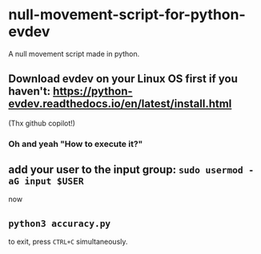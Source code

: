 # null-movement-script-for-python-evdev
A null movement script made in python.
## Download evdev on your Linux OS first if you haven't: https://python-evdev.readthedocs.io/en/latest/install.html
(Thx github copilot!)
### Oh and yeah "How to execute it?"
## add your user to the input group: `sudo usermod -aG input $USER`
now
## `python3 accuracy.py`
to exit, press `CTRL+C` simultaneously.
